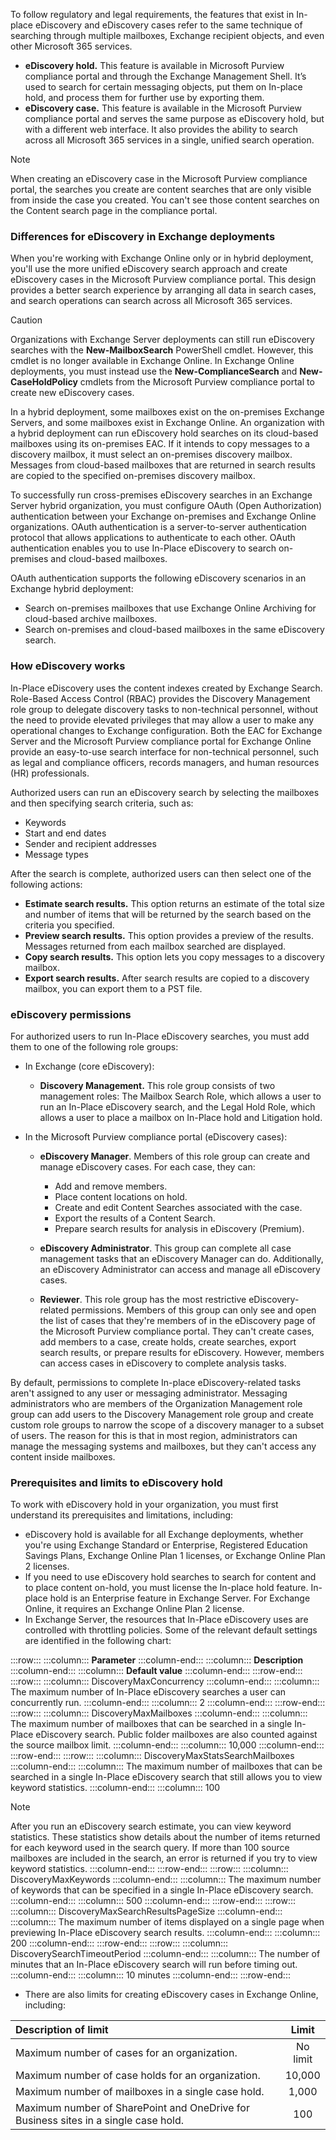 To follow regulatory and legal requirements, the features that exist in In-place eDiscovery and eDiscovery cases refer to the same technique of searching through multiple mailboxes, Exchange recipient objects, and even other Microsoft 365 services.

 -  **eDiscovery hold.** This feature is available in Microsoft Purview compliance portal and through the Exchange Management Shell. It’s used to search for certain messaging objects, put them on In-place hold, and process them for further use by exporting them.
 -  **eDiscovery case.** This feature is available in the Microsoft Purview compliance portal and serves the same purpose as eDiscovery hold, but with a different web interface. It also provides the ability to search across all Microsoft 365 services in a single, unified search operation.

> [!NOTE]
> When creating an eDiscovery case in the Microsoft Purview compliance portal, the searches you create are content searches that are only visible from inside the case you created. You can't see those content searches on the Content search page in the compliance portal.

### Differences for eDiscovery in Exchange deployments

When you're working with Exchange Online only or in hybrid deployment, you'll use the more unified eDiscovery search approach and create eDiscovery cases in the Microsoft Purview compliance portal. This design provides a better search experience by arranging all data in search cases, and search operations can search across all Microsoft 365 services.

> [!CAUTION]
> Organizations with Exchange Server deployments can still run eDiscovery searches with the **New-MailboxSearch** PowerShell cmdlet. However, this cmdlet is no longer available in Exchange Online. In Exchange Online deployments, you must instead use the **New-ComplianceSearch** and **New-CaseHoldPolicy** cmdlets from the Microsoft Purview compliance portal to create new eDiscovery cases.

In a hybrid deployment, some mailboxes exist on the on-premises Exchange Servers, and some mailboxes exist in Exchange Online. An organization with a hybrid deployment can run eDiscovery hold searches on its cloud-based mailboxes using its on-premises EAC. If it intends to copy messages to a discovery mailbox, it must select an on-premises discovery mailbox. Messages from cloud-based mailboxes that are returned in search results are copied to the specified on-premises discovery mailbox.

To successfully run cross-premises eDiscovery searches in an Exchange Server hybrid organization, you must configure OAuth (Open Authorization) authentication between your Exchange on-premises and Exchange Online organizations. OAuth authentication is a server-to-server authentication protocol that allows applications to authenticate to each other. OAuth authentication enables you to use In-Place eDiscovery to search on-premises and cloud-based mailboxes.

OAuth authentication supports the following eDiscovery scenarios in an Exchange hybrid deployment:

 -  Search on-premises mailboxes that use Exchange Online Archiving for cloud-based archive mailboxes.
 -  Search on-premises and cloud-based mailboxes in the same eDiscovery search.

### How eDiscovery works

In-Place eDiscovery uses the content indexes created by Exchange Search. Role-Based Access Control (RBAC) provides the Discovery Management role group to delegate discovery tasks to non-technical personnel, without the need to provide elevated privileges that may allow a user to make any operational changes to Exchange configuration. Both the EAC for Exchange Server and the Microsoft Purview compliance portal for Exchange Online provide an easy-to-use search interface for non-technical personnel, such as legal and compliance officers, records managers, and human resources (HR) professionals.

Authorized users can run an eDiscovery search by selecting the mailboxes and then specifying search criteria, such as:

 -  Keywords
 -  Start and end dates
 -  Sender and recipient addresses
 -  Message types

After the search is complete, authorized users can then select one of the following actions:

 -  **Estimate search results.** This option returns an estimate of the total size and number of items that will be returned by the search based on the criteria you specified.
 -  **Preview search results.** This option provides a preview of the results. Messages returned from each mailbox searched are displayed.
 -  **Copy search results.** This option lets you copy messages to a discovery mailbox.
 -  **Export search results.** After search results are copied to a discovery mailbox, you can export them to a PST file.

### eDiscovery permissions

For authorized users to run In-Place eDiscovery searches, you must add them to one of the following role groups:

 -  In Exchange (core eDiscovery):
    
     -  **Discovery Management.** This role group consists of two management roles: The Mailbox Search Role, which allows a user to run an In-Place eDiscovery search, and the Legal Hold Role, which allows a user to place a mailbox on In-Place hold and Litigation hold.
 -  In the Microsoft Purview compliance portal (eDiscovery cases):
    
     -  **eDiscovery Manager**. Members of this role group can create and manage eDiscovery cases. For each case, they can:
        
         -  Add and remove members.
         -  Place content locations on hold.
         -  Create and edit Content Searches associated with the case.
         -  Export the results of a Content Search.
         -  Prepare search results for analysis in eDiscovery (Premium).
     -  **eDiscovery Administrator**. This group can complete all case management tasks that an eDiscovery Manager can do. Additionally, an eDiscovery Administrator can access and manage all eDiscovery cases.
     -  **Reviewer**. This role group has the most restrictive eDiscovery-related permissions. Members of this group can only see and open the list of cases that they're members of in the eDiscovery page of the Microsoft Purview compliance portal. They can't create cases, add members to a case, create holds, create searches, export search results, or prepare results for eDiscovery. However, members can access cases in eDiscovery to complete analysis tasks.

By default, permissions to complete In-place eDiscovery-related tasks aren't assigned to any user or messaging administrator. Messaging administrators who are members of the Organization Management role group can add users to the Discovery Management role group and create custom role groups to narrow the scope of a discovery manager to a subset of users. The reason for this is that in most region, administrators can manage the messaging systems and mailboxes, but they can't access any content inside mailboxes.

### Prerequisites and limits to eDiscovery hold

To work with eDiscovery hold in your organization, you must first understand its prerequisites and limitations, including:

 -  eDiscovery hold is available for all Exchange deployments, whether you're using Exchange Standard or Enterprise, Registered Education Savings Plans, Exchange Online Plan 1 licenses, or Exchange Online Plan 2 licenses.
 -  If you need to use eDiscovery hold searches to search for content and to place content on-hold, you must license the In-place hold feature. In-place hold is an Enterprise feature in Exchange Server. For Exchange Online, it requires an Exchange Online Plan 2 license.
 -  In Exchange Server, the resources that In-Place eDiscovery uses are controlled with throttling policies. Some of the relevant default settings are identified in the following chart:

:::row:::
  :::column:::
    **Parameter**
  :::column-end:::
  :::column:::
    **Description**
  :::column-end:::
  :::column:::
    **Default value**
  :::column-end:::
:::row-end:::
:::row:::
  :::column:::
    DiscoveryMaxConcurrency
  :::column-end:::
  :::column:::
    The maximum number of In-Place eDiscovery searches a user can concurrently run.
  :::column-end:::
  :::column:::
    2
  :::column-end:::
:::row-end:::
:::row:::
  :::column:::
    DiscoveryMaxMailboxes
  :::column-end:::
  :::column:::
    The maximum number of mailboxes that can be searched in a single In-Place eDiscovery search. Public folder mailboxes are also counted against the source mailbox limit.
  :::column-end:::
  :::column:::
    10,000
  :::column-end:::
:::row-end:::
:::row:::
  :::column:::
    DiscoveryMaxStatsSearchMailboxes
  :::column-end:::
  :::column:::
    The maximum number of mailboxes that can be searched in a single In-Place eDiscovery search that still allows you to view keyword statistics.
  :::column-end:::
  :::column:::
    100
> [!NOTE]
> After you run an eDiscovery search estimate, you can view keyword statistics. These statistics show details about the number of items returned for each keyword used in the search query. If more than 100 source mailboxes are included in the search, an error is returned if you try to view keyword statistics.
  :::column-end:::
:::row-end:::
:::row:::
  :::column:::
    DiscoveryMaxKeywords
  :::column-end:::
  :::column:::
    The maximum number of keywords that can be specified in a single In-Place eDiscovery search.
  :::column-end:::
  :::column:::
    500
  :::column-end:::
:::row-end:::
:::row:::
  :::column:::
    DiscoveryMaxSearchResultsPageSize
  :::column-end:::
  :::column:::
    The maximum number of items displayed on a single page when previewing In-Place eDiscovery search results.
  :::column-end:::
  :::column:::
    200
  :::column-end:::
:::row-end:::
:::row:::
  :::column:::
    DiscoverySearchTimeoutPeriod
  :::column-end:::
  :::column:::
    The number of minutes that an In-Place eDiscovery search will run before timing out.
  :::column-end:::
  :::column:::
    10 minutes
  :::column-end:::
:::row-end:::


 -  There are also limits for creating eDiscovery cases in Exchange Online, including:

| **Description of limit**                                                            | **Limit** |
|:----------------------------------------------------------------------------------- |:---------:|
| Maximum number of cases for an organization.                                        | No limit  |
| Maximum number of case holds for an organization.                                   |  10,000   |
| Maximum number of mailboxes in a single case hold.                                  |   1,000   |
| Maximum number of SharePoint and OneDrive for Business sites in a single case hold. |    100    |
